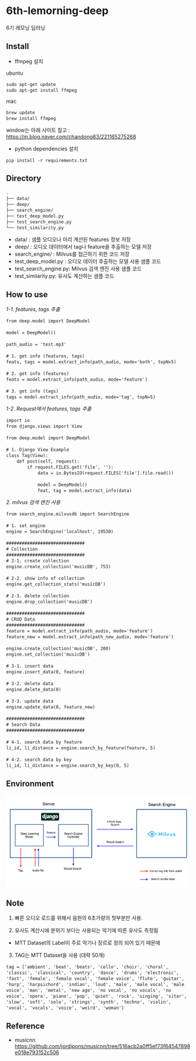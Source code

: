 # 6th-lemorning-deep

6기 레모닝 딥러닝

## Install

- ffmpeg 설치

ubuntu
```
sudo apt-get update
sudo apt-get install ffmpeg
```

mac 
```
brew update
brew install ffmpeg
```

window는 아래 사이트 참고 : https://m.blog.naver.com/chandong83/221165275268

- python dependencies 설치

```
pip install -r requirements.txt
```

## Directory

```
.
├── data/
├── deep/
├── search_engine/
├── test_deep_model.py
├── test_search_engine.py
└── test_similarity.py

```

- data/ : 샘플 오디오나 미리 계산된 features 정보 저장
- deep/ : 오디오 데이터에서 tag나 feature을 추출하는 모델 저장
- search_engine/ : Milvus를 접근하기 위한 코드 저장
- test_deep_model.py : 오디오 데이터 추출하는 모델 사용 샘플 코드
- test_search_engine.py: Milvus 검색 엔진 사용 샘플 코드
- test_similarity.py: 유사도 계산하는 샘플 코드

## How to use

*1-1. features, tags 추출*

```
from deep.model import DeepModel

model = DeepModel()

path_audio = 'test.mp3'

# 1. get info (features, tags)
feats, tags = model.extract_info(path_audio, mode='both', topN=5)

# 2. get info (features)
feats = model.extract_info(path_audio, mode='feature')

# 3. get info (tags)
tags = model.extract_info(path_audio, mode='tag', topN=5)
```

*1-2. Request에서 features, tags 추출*

```
import io
from django.views import View

from deep.model import DeepModel

# 1. Django View Example
class Tag(View):
    def post(self, request):
        if request.FILES.get('file', ''):
            data = io.BytesIO(request.FILES['file'].file.read())

            model = DeepModel()
            feat, tag = model.extract_info(data)
```

*2. milvus 검색 엔진 사용*

```
from search_engine.milvusdb import SearchEngine

# 1. set engine
engine = SearchEngine('localhost', 19530)

##############################
# Collection
##############################
# 2-1. create collection
engine.create_collection('musicDB', 753)

# 2-2. show info of collection
engine.get_collection_stats('musicDB')

# 2-3. delete collection
engine.drop_collection('musicDB')

##############################
# CRUD Data
##############################
feature = model.extract_info(path_audio, mode='feature')
feature_new = model.extract_info(path_new_audio, mode='feature')

engine.create_collection('musicDB', 200)
engine.set_collection('musicDB')

# 3-1. insert data
engine.insert_data(0, feature)

# 3-2. delete data
engine.delete_data(0)

# 3-3. update data
engine.update_data(0, feature_new)

##############################
# Search Data
##############################

# 4-1. search data by feature
li_id, li_distance = engine.search_by_feature(feature, 5)

# 4-2. search data by key
li_id, li_distance = engine.search_by_key(0, 5)
```

## Environment

![environment](data/img/img.png)

## Note

1. 빠른 오디오 로드를 위해서 음원의 6초가량의 첫부분만 사용.

2. 유사도 계산시에 분위기 보다는 사용되는 악기에 따른 유사도 측정됨

- MTT Dataset의 Label이 주로 악기나 장르로 정의 되어 있기 때문에

3. TAG는 MTT Dataset을 사용 (대략 50개)

```
tag = ['ambient', 'beat', 'beats', 'cello', 'choir', 'choral', 'classic', 'classical', 'country', 'dance', 'drums', 'electronic', 'fast', 'female', 'female vocal', 'female voice', 'flute', 'guitar', 'harp', 'harpsichord', 'indian', 'loud', 'male', 'male vocal', 'male voice', 'man', 'metal', 'new age', 'no vocal', 'no vocals', 'no voice', 'opera', 'piano', 'pop', 'quiet', 'rock', 'singing', 'sitar', 'slow', 'soft', 'solo', 'strings', 'synth', 'techno', 'violin', 'vocal', 'vocals', 'voice', 'weird', 'woman']
```

## Reference

- musicnn
  https://github.com/jordipons/musicnn/tree/516acb2a0ff5ef73f64547898e018e793152c506
